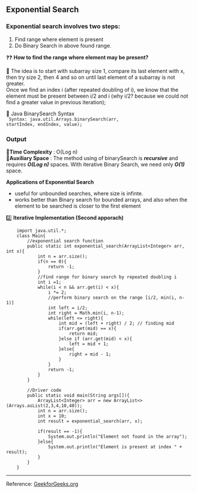 ## Exponential Search

### Exponential search involves two steps:
1. Find range where element is present
2. Do Binary Search in above found range.


:question::question: 
**How to find the range where element may be present?** 

:hammer: The idea is to start with subarray size 1, compare its last element with x, then try size 2, then 4 and so on until last element of a subarray is not greater. <br>
Once we find an index i (after repeated doubling of i), we know that the element must be present between i/2 and i (why i/2? because we could not find a greater value in previous iteration);

:gun: Java BinarySearch Syntax <br>
<code> Syntax: java.util.Arrays.binarySearch(arr, startIndex, endIndex, value);
</code>


### **Output** <br>
:8ball:**Time Complexity** : O(Log n) <br>
:rocket:**Auxiliary Space** : The method using of binarySearch is ***recursive*** and requires ***O(Log n)*** spaces. With iterative Binary Search, we need only ***O(1)*** space.
<br>

**Applications of Exponential Search** <br>
<ul>
    <li>useful for unbounded searches, where size is infinte.</li>
    <li>works better than Binary search for bounded arrays, and also when the element to be searched is closer to the first element</li>
</ul>

:two: **Iterative Implementation (Second apporach)**
<br>
```
    import java.util.*;
    class Main{
        //exponential search function
        public static int exponential_search(ArrayList<Integer> arr, int x){
            int n = arr.size();
            if(n == 0){
                return -1;
            }
            //find range for binary search by repeated doubling i
            int i =1;
            while(i < n && arr.get(i) < x){
                i *= 2;
                //perform binary search on the range [i/2, min(i, n-1)]
                int left = i/2;
                int right = Math.min(i, n-1);
                while(left <= right){
                    int mid = (left + right) / 2; // finding mid
                    if(arr.get(mid) == x){
                        return mid;
                    }else if (arr.get(mid) < x){
                        left = mid + 1;
                    }else{
                        right = mid - 1;
                    }
                }
                return -1;
            }
        }

        //Driver code
        public static void main(String args[]){
            ArrayList<Integer> arr = new ArrayList<>(Arrays.asList(2,3,4,10,40));
            int n = arr.size();
            int x = 10;
            int result = exponential_search(arr, x);

            if(result == -1){
                System.out.println("Element not found in the array");
            }else{
                System.out.println("Element is present at index " + result);
            }
        }
    }
```
***

Reference: [GeekforGeeks.org](https://geeksforgeeks.org)